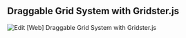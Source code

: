 ## Draggable Grid System with Gridster.js

![Edit [Web] Draggable Grid System with Gridster.js](../../gifs/layout/draggable-grid-system-with-gridster.gif)
